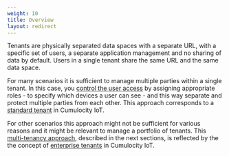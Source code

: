 ```yaml
---
weight: 10
title: Overview
layout: redirect
---
```


Tenants are physically separated data spaces with a separate URL, with a specific set of users, a separate application management and no sharing of data by default. Users in a single tenant share the same URL and the same data space.

For many scenarios it is sufficient to manage multiple parties within a single tenant. In this case, you [control the user access](/concepts/security/#access-control) by assigning appropriate roles - to specify which devices a user can see - and this way separate and protect multiple parties from each other. This approach corresponds to a [standard tenant](/concepts/tenant-concept/#standard-tenant) in Cumulocity IoT. 

For other scenarios this approach might not be sufficient for various reasons and it might be relevant to manage a portfolio of tenants. This [multi-tenancy approach](/concepts/tenant-concept/multi-tenancy), described in the next sections, is reflected by the the concept of [enterprise tenants](/concepts/tenant-concept/#enterprise-tenant) in Cumulocity IoT.  


